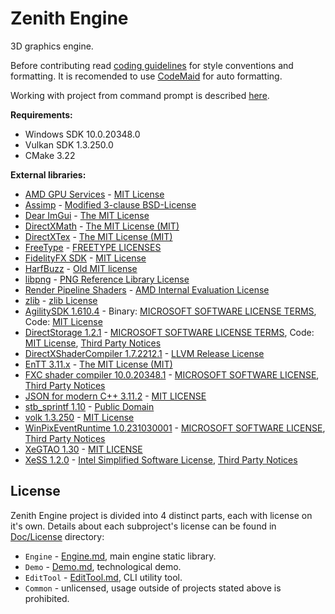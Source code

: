 # Zenith Engine

3D graphics engine.

Before contributing read [coding guidelines](Doc/CodeGuidelines.md) for style conventions and formatting. It is recomended to use [CodeMaid](http://www.codemaid.net/) for auto formatting.

Working with project from command prompt is described [here](Doc/CMakeCLI.md).

**Requirements:**
 - Windows SDK 10.0.20348.0
 - Vulkan SDK 1.3.250.0
 - CMake 3.22

**External libraries:**
 - [AMD GPU Services](https://github.com/GPUOpen-LibrariesAndSDKs/AGS_SDK) - [MIT License](Doc/License/ThirdParty/AGS.txt)
 - [Assimp](https://github.com/assimp/assimp) - [Modified 3-clause BSD-License](Doc/License/ThirdParty/Assimp.txt)
 - [Dear ImGui](https://github.com/ocornut/imgui) - [The MIT License](Doc/License/ThirdParty/Dear_ImGui.txt)
 - [DirectXMath](https://github.com/microsoft/DirectXMath) - [The MIT License (MIT)](Doc/License/ThirdParty/DirectXMath.txt)
 - [DirectXTex](https://github.com/microsoft/DirectXTex) - [The MIT License (MIT)](Doc/License/ThirdParty/DirectXTex.txt)
 - [FreeType](https://gitlab.freedesktop.org/freetype/freetype) - [FREETYPE LICENSES](Doc/License/ThirdParty/FreeType.txt)
 - [FidelityFX SDK](https://github.com/GPUOpen-LibrariesAndSDKs/FidelityFX-SDK) - [MIT License](Doc/License/ThirdParty/FidelityFXSDK.txt)
 - [HarfBuzz](https://github.com/harfbuzz/harfbuzz) - [Old MIT license](Doc/License/ThirdParty/HarfBuzz.txt)
 - [libpng](https://github.com/glennrp/libpng) - [PNG Reference Library License](Doc/License/ThirdParty/libpng.txt)
 - [Render Pipeline Shaders](https://github.com/GPUOpen-LibrariesAndSDKs/RenderPipelineShaders) - [AMD Internal Evaluation License](Doc/License/ThirdParty/RenderPipelineShaders.txt)
 - [zlib](https://github.com/madler/zlib) - [zlib License](Doc/License/ThirdParty/zlib.txt)
 - [AgilitySDK 1.610.4](https://devblogs.microsoft.com/directx/directx12agility/) - Binary: [MICROSOFT SOFTWARE LICENSE TERMS](Doc/License/ThirdParty/AgilitySDK.txt), Code: [MIT License](Doc/License/ThirdParty/AgilitySDK-code.txt)
 - [DirectStorage 1.2.1](https://devblogs.microsoft.com/directx/directstorage-api-downloads/) - [MICROSOFT SOFTWARE LICENSE TERMS](Doc/License/ThirdParty/DirectStorage.txt), Code: [MIT License](Doc/License/ThirdParty/DirectStorage-code.txt), [Third Party Notices](Doc/License/ThirdParty/DirectStorageThirdPartyNotices.rtf)
 - [DirectXShaderCompiler 1.7.2212.1](https://github.com/microsoft/DirectXShaderCompiler) - [LLVM Release License](Doc/License/ThirdParty/DirectXShaderCompiler.txt)
 - [EnTT 3.11.x](https://github.com/skypjack/entt) - [The MIT License (MIT)](Doc/License/ThirdParty/EnTT.txt)
 - [FXC shader compiler 10.0.20348.1](https://docs.microsoft.com/en-us/windows/win32/direct3dtools/fxc) - [MICROSOFT SOFTWARE LICENSE](Doc/License/ThirdParty/WindowsSdk.rtf), [Third Party Notices](Doc/License/ThirdParty/WindowsSdkThirdPartyNotices.rtf)
 - [JSON for modern C++ 3.11.2](https://github.com/nlohmann/json) - [MIT LICENSE](Doc/License/ThirdParty/json.txt)
 - [stb_sprintf 1.10](https://github.com/nothings/stb/blob/master/stb_sprintf.h) - [Public Domain](Doc/License/ThirdParty/stb_printf.txt)
 - [volk 1.3.250](https://github.com/zeux/volk) - [MIT License](Doc/License/ThirdParty/volk.txt)
 - [WinPixEventRuntime 1.0.231030001](https://www.nuget.org/packages/WinPixEventRuntime) - [MICROSOFT SOFTWARE LICENSE](Doc/License/ThirdParty/WinPixEventRuntime.txt), [Third Party Notices](Doc/License/ThirdParty/WinPixEventRuntimeThirdPartyNotices.txt)
 - [XeGTAO 1.30](https://github.com/GameTechDev/XeGTAO) - [MIT LICENSE](Doc/License/ThirdParty/XeGTAO.txt)
 - [XeSS 1.2.0](https://github.com/intel/xess) - [Intel Simplified Software License](Doc/License/ThirdParty/XeSS.pdf), [Third Party Notices](Doc/License/ThirdParty/XeSSThirdPartyNotices.txt)

## License

Zenith Engine project is divided into 4 distinct parts, each with license on it's own.
Details about each subproject's license can be found in [Doc/License](Doc/License) directory:
 - `Engine` - [Engine.md](Doc/License/Engine.md), main engine static library.
 - `Demo` - [Demo.md](Doc/License/Demo.md), technological demo.
 - `EditTool` - [EditTool.md](Doc/License/EditTool.md), CLI utility tool.
 - `Common` - unlicensed, usage outside of projects stated above is prohibited.